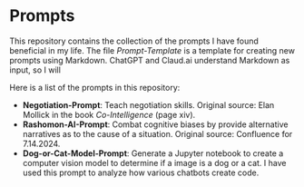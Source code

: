 # Prompts

This repository contains the collection of the prompts I have found beneficial in my life.  The file *Prompt-Template* is a template for creating new prompts using Markdown.  ChatGPT and Claud.ai understand Markdown as input, so I will 

Here is a list of the prompts in this repository:

- **Negotiation-Prompt**: Teach negotiation skills.  Original source:  Elan Mollick in the book *Co-Intelligence* (page xiv).
- **Rashomon-AI-Prompt**: Combat cognitive biases by provide alternative narratives as to the cause of a situation.  Original source:  Confluence for 7.14.2024.
- **Dog-or-Cat-Model-Prompt**: Generate a Jupyter notebook to create a computer vision model to determine if a image is a dog or a cat. I have used this prompt to analyze how various chatbots create code.
